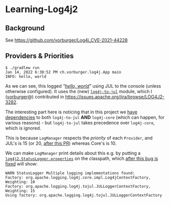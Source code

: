 # Learning-Log4j2

## Background

See https://github.com/vorburger/Log4j_CVE-2021-44228

## Providers & Priorities

    $ ./gradlew run
    Jan 14, 2022 6:30:52 PM ch.vorburger.log4j.App main
    INFO: hello, world

As we can see, this logged _"[hello, world](https://en.wikipedia.org/wiki/%22Hello,_World!%22_program#History)"_ using JUL to the console (unless otherwise configured).
It uses the (new) [`log4j-to-jul`](https://github.com/apache/logging-log4j2/tree/release-2.x/log4j-to-jul)
module, which I ([vorburger](https://github.com/vorburger)@) contributed in https://issues.apache.org/jira/browse/LOG4J2-3282.

The interesting part here is noticing that in this project we [have dependencies](app/build.gradle.kts)
to both `log4j-to-jul` **AND** `log4j-core` (which can happen, for various reasons) -
but `log4j-to-jul` takes precedence over `log4j-core`, which is ignored.

This is because `LogManager` respects the _priority_ of each `Provider`,
and JUL's is 15 (or 20, [after this PR](https://github.com/apache/logging-log4j2/pull/699)) whereas Core's is 10.

We can make `LogManager` print details about this e.g. by putting a
[`log4j2.StatusLogger.properties`](app/src/main/resources/log4j2.StatusLogger.properties) on the classpath,
which [after this bug is fixed](https://issues.apache.org/jira/browse/LOG4J2-3340) will show:

    WARN StatusLogger Multiple logging implementations found: 
    Factory: org.apache.logging.log4j.core.impl.Log4jContextFactory, Weighting: 10
    Factory: org.apache.logging.log4j.tojul.JULLoggerContextFactory, Weighting: 15
    Using factory: org.apache.logging.log4j.tojul.JULLoggerContextFactory
